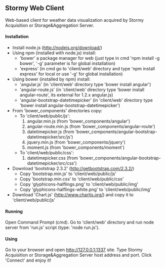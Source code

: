 ## Stormy Web Client

Web-based client for weather data visualization acquired by Stormy Acquisition or Storage&Aggregation Server.

#### Installation

* Install node.js (http://nodejs.org/download/)
* Using npm (installed with node.js) install:
	+ 'bower' a package manager for web (just type in cmd 'npm install -g bower', '-g' parameter is for global installation)
	+ 'express' (in cmd go to 'client/web' directory and type 'npm install express' for local or use '-g' for global installation)
* Using bower (installed by npm) install:
	+ 'angular.js' (in 'client/web' directory type 'bower install angular')
	+ 'angular-route.js' (in 'client/web' directory type 'bower install angular-route', its external for 1.2.x angular.js)
	+ 'angular-bootstrap-datetimepicker' (in 'client/web' directory type 'bower install angular-bootstrap-datetimepicker')
* From 'bower_components' directories copy:
	+ To 'client/web/public/js':
		1. angular.min.js (from 'bower_components/angular')
		2. angular-route.min.js (from 'bower_components/angular-route')
		3. datetimepicker.js (from 'bower_components/angular-bootstrap-datetimepicker/src/js')
		4. jquery.min.js (from 'bower_components/jquery')
		5. moment.js (from 'bower_components/moment')
	+ To 'client/web/public/css':
		1. datetimepicker.css (from 'bower_components/angular-bootstrap-datetimepicker/src/css')
* Download 'bootstrap 2.3.2' (http://getbootstrap.com/2.3.2/)
	+ Copy 'bootstrap.min.js' to 'client/web/public/js'
	+ Copy 'bootstrap.min.css' to 'client/web/public/css'
	+ Copy 'glyphicons-halflings.png' to 'client/web/public/img'
	+ Copy 'glyphicons-halflings-white.png' to 'client/web/public/img'
* Download 'Chart.js' (http://www.chartjs.org/) and copy it to 'client/web/public/js'

#### Running

Open Command Prompt (cmd). Go to 'client/web' directory and run node server from 'run.js' script (type: 'node run.js').

#### Using

Go to your browser and open http://127.0.0.1:1337 site. Type Stormy Acquisition or Storage&Aggregation Server host address and port. Click 'Connect' and enjoy it!
